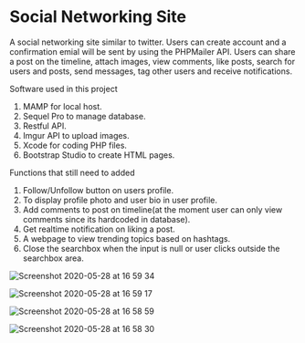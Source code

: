 # Social Networking Site

A social networking site similar to twitter. Users can create account and a confirmation emial will be sent by using the PHPMailer API. Users can share a post on the timeline, attach images, view comments, like posts, search for users and posts, send messages, tag other users and receive notifications.

Software used in this project
1. MAMP for local host.
2. Sequel Pro to manage database.
3. Restful API.
4. Imgur API to upload images.
5. Xcode for coding PHP files.
6. Bootstrap Studio to create HTML pages.

Functions that still need to added
1. Follow/Unfollow button on users profile.
2. To display profile photo and user bio in user profile.
3. Add comments to post on timeline(at the moment user can only view comments since its hardcoded in database).
4. Get realtime notification on liking a post.
5. A webpage to view trending topics based on hashtags.
6. Close the searchbox when the input is null or user clicks outside the searchbox area.
 

![Screenshot 2020-05-28 at 16 59 34](https://user-images.githubusercontent.com/44797251/83136309-de50cd80-a104-11ea-8108-d41c48e21829.png)


![Screenshot 2020-05-28 at 16 59 17](https://user-images.githubusercontent.com/44797251/83136322-e3158180-a104-11ea-8e99-1eaf7e150f78.png)


![Screenshot 2020-05-28 at 16 58 59](https://user-images.githubusercontent.com/44797251/83136326-e3ae1800-a104-11ea-807a-2b93ace43422.png)


![Screenshot 2020-05-28 at 16 58 30](https://user-images.githubusercontent.com/44797251/83136330-e577db80-a104-11ea-9b09-ece01c683d7e.png)

